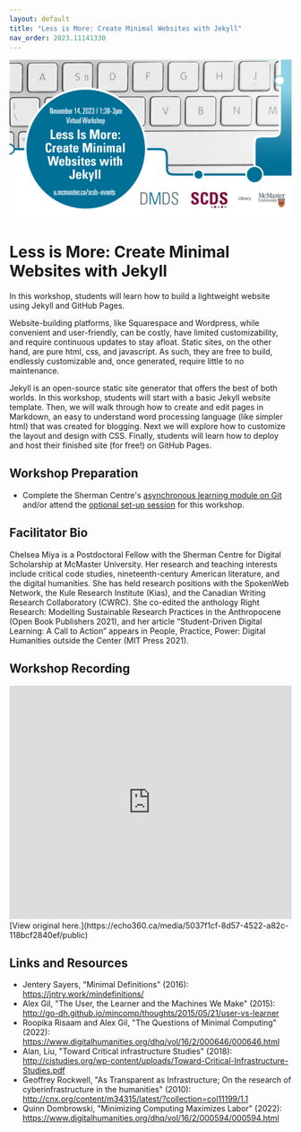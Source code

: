 ```yaml
---
layout: default
title: "Less is More: Create Minimal Websites with Jekyll"
nav_order: 2023.11141330
---
```

<img src="assets/img/Minimal.png" alt="Workshop Title Slide" width="720">

# Less is More: Create Minimal Websites with Jekyll

In this workshop, students will learn how to build a lightweight website using Jekyll and GitHub Pages.

Website-building platforms, like Squarespace and Wordpress, while convenient and user-friendly, can be costly, have limited customizability, and require continuous updates to stay afloat. Static sites, on the other hand, are pure html, css, and javascript. As such, they are free to build, endlessly customizable and, once generated, require little to no maintenance.

Jekyll is an open-source static site generator that offers the best of both worlds. In this workshop, students will start with a basic Jekyll website template. Then, we will walk through how to create and edit pages in Markdown, an easy to understand word processing language (like simpler html) that was created for blogging. Next we will explore how to customize the layout and design with CSS. Finally, students will learn how to deploy and host their finished site (for free!) on GitHub Pages.

## Workshop Preparation 

- Complete the Sherman Centre's [asynchronous learning module on Git](https://scds.github.io/intro-git/) and/or attend the [optional set-up session](https://libcal.mcmaster.ca/event/3745107) for this workshop.

## Facilitator Bio

Chelsea Miya is a Postdoctoral Fellow with the Sherman Centre for Digital Scholarship at McMaster University. Her research and teaching interests include critical code studies, nineteenth-century American literature, and the digital humanities. She has held research positions with the SpokenWeb Network, the Kule Research Institute (Kias), and the Canadian Writing Research Collaboratory (CWRC). She co-edited the anthology Right Research: Modelling Sustainable Research Practices in the Anthropocene (Open Book Publishers 2021), and her article “Student-Driven Digital Learning: A Call to Action” appears in People, Practice, Power: Digital Humanities outside the Center (MIT Press 2021).
  
## Workshop Recording

<iframe height="416" width="100%" allowfullscreen frameborder=0 src="https://echo360.ca/media/5037f1cf-8d57-4522-a82c-118bcf2840ef/public"></iframe>
[View original here.](https://echo360.ca/media/5037f1cf-8d57-4522-a82c-118bcf2840ef/public)


## Links and Resources

- Jentery Sayers, "Minimal Definitions" (2016): <https://jntry.work/mindefinitions/>
- Alex Gil, "The User, the Learner and the Machines We Make" (2015): <http://go-dh.github.io/mincomp/thoughts/2015/05/21/user-vs-learner>
- Roopika Risaam and Alex Gil, "The Questions of Minimal Computing" (2022): <https://www.digitalhumanities.org/dhq/vol/16/2/000646/000646.html>
- Alan, Liu, "Toward Critical infrastructure Studies" (2018): <http://cistudies.org/wp-content/uploads/Toward-Critical-Infrastructure-Studies.pdf>
- Geoffrey Rockwell, "As Transparent as Infrastructure; On the research of cyberinfrastructure in the humanities" (2010): <http://cnx.org/content/m34315/latest/?collection=col11199/1.1>
- Quinn Dombrowski, "Minimizing Computing Maximizes Labor" (2022): <https://www.digitalhumanities.org/dhq/vol/16/2/000594/000594.html>
